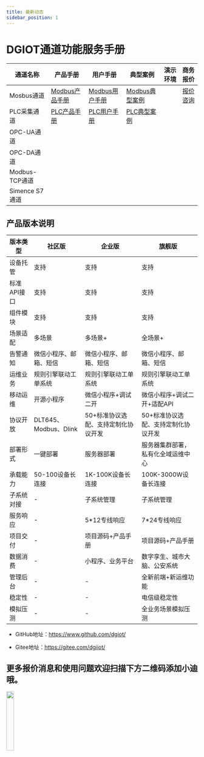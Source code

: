 ```yaml
---
title: 最新动态
sidebar_position: 1
---
```

# DGIOT通道功能服务手册

| 通道名称         | 产品手册                                                                                             | 用户手册                                                                 | 典型案例                                              | 演示环境 | 商务报价                                        |
|--------------|--------------------------------------------------------------------------------------------------|----------------------------------------------------------------------|---------------------------------------------------|------|---------------------------------------------|
| Mosbus通道     | <a href="https://doc.dgiotcloud.cn/docs/product_doc/docs/product_manual/modbus_channel">Modbus产品手册</a> | <a href="https://doc.dgiotcloud.cn/docs/user_manual/docs/user_manual/modbus_channel">Modbus用户手册</a> | <a href="https://doc.dgiotcloud.cn/docs/classic_case/docs/modbus">Modbus典型案例</a> |      | <a href="https://doc.dgiotcloud.cn/docs/classic_case/docs/">报价咨询</a> |
| PLC采集通道     | <a href="https://doc.dgiotcloud.cn/docs/product_doc/docs/product_manual/PLC_channel">PLC产品手册</a> | <a href="https://doc.dgiotcloud.cn/docs/user_manual/docs/user_manual/plc_channel">PLC用户手册</a>       | <a href="https://doc.dgiotcloud.cn/docs/classic_case/docs/PLC">PLC典型案例</a>       |      |                                             |
| OPC-UA通道     |                                                                                                  |                                                                      |                                                   |      |                                             |
| OPC-DA通道     |                                                                                                  |                                                                      |                                                   |      |
| Modbus-TCP通道 |                                                                                                  |                                                                      |                                                   |      |
| Simence S7通道 |                                                                                                  |                                                                      |                                                   |      |


## 产品版本说明

| 版本类型    | 社区版               | 企业版                 | 旗舰版                 |
|---------|-------------------|---------------------|---------------------|
| 设备托管    | 支持                | 支持                  | 支持                  |
| 标准API接口 | 支持                | 支持                  | 支持                  |
| 组件模块    | 支持                | 支持                  | 支持                  |
| 场景适配    | 多场景               | 多场景+                | 全场景+                |
| 告警通知    | 微信小程序、邮箱、短信       | 微信小程序、邮箱、短信         | 微信小程序、邮箱、短信         |
| 运维业务    | 规则引擎联动工单系统        | 规则引擎联动工单系统          | 规则引擎联动工单系统          |
| 移动运维    | 开源小程序             | 微信小程序+调试二开          | 微信小程序+调试二开+适配API    |
| 协议开放    | DLT645、Modbus、Dlink | 50+标准协议选配、支持定制化协议开发 | 50+标准协议选配、支持定制化协议开发 |
| 部署形式    | 一键部署              | 服务器部署               | 服务器集群部署，私有化全域运维中心   |
| 承载能力    | 50-100设备长连接       | 1K-100K设备长连接        | 100K-3000W设备长连接     |
| 子系统对接   | -                 | 子系统管理               | 子系统管理               |
| 服务响应    | -                 | 5*12专线响应            | 7*24专线响应            |
| 项目交付    | -                 | 项目源码+产品手册           | 项目源码+产品手册           |
| 数据消费    | -                 | 小程序、业务平台            | 数字孪生、城市大脑、公安系统      |
| 管理后台    | -                 | -                   | 全新前端+新运维功能          |
| 稳定性     | -                 | -                   | 电信级稳定性              |
| 模拟压测    | -                 | -                   | 全业务场景模拟压测           |

+ GitHub地址：https://www.github.com/dgiot/

+ Gitee地址：https://gitee.com/dgiiot/

## 更多报价消息和使用问题欢迎扫描下方二维码添加小迪哦。

<img width="20%" src="https://dgiot-1253666439.cos.ap-shanghai-fsi.myqcloud.com/shuwa_tech/zh/news/%E5%B0%8F%E8%BF%AA%E5%BE%AE%E4%BF%A1.jpg" />
